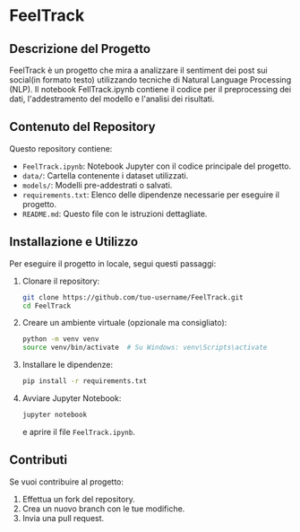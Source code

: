 # FeelTrack

## Descrizione del Progetto
FeelTrack è un progetto che mira a analizzare il sentiment dei post sui social(in formato testo) utilizzando tecniche di Natural Language Processing (NLP). Il notebook FellTrack.ipynb contiene il codice per il preprocessing dei dati, l'addestramento del modello e l'analisi dei risultati.


## Contenuto del Repository
Questo repository contiene:
- `FeelTrack.ipynb`: Notebook Jupyter con il codice principale del progetto.
- `data/`: Cartella contenente i dataset utilizzati.
- `models/`: Modelli pre-addestrati o salvati.
- `requirements.txt`: Elenco delle dipendenze necessarie per eseguire il progetto.
- `README.md`: Questo file con le istruzioni dettagliate.

## Installazione e Utilizzo
Per eseguire il progetto in locale, segui questi passaggi:

1. Clonare il repository:
   ```bash
   git clone https://github.com/tuo-username/FeelTrack.git
   cd FeelTrack
   ```
2. Creare un ambiente virtuale (opzionale ma consigliato):
   ```bash
   python -m venv venv
   source venv/bin/activate  # Su Windows: venv\Scripts\activate
   ```
3. Installare le dipendenze:
   ```bash
   pip install -r requirements.txt
   ```
4. Avviare Jupyter Notebook:
   ```bash
   jupyter notebook
   ```
   e aprire il file `FeelTrack.ipynb`.

## Contributi
Se vuoi contribuire al progetto:
1. Effettua un fork del repository.
2. Crea un nuovo branch con le tue modifiche.
3. Invia una pull request.


